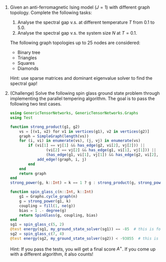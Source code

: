 1. Given an anti-ferromagnetic Ising model ($J = 1$) with different graph topology. Complete the following tasks:
   1. Analyse the spectral gap v.s. at different temperature $T$ from $0.1$ to $5.0$.
   2. Analyse the spectral gap v.s. the system size $N$ at $T = 0.1$.

   The following graph topologies up to $25$ nodes are considered:
   - Binary tree
   - Triangles
   - Squares
   - Diamonds

   Hint: use sparse matrices and dominant eigenvalue solver to find the spectral gap!

2. (Challenge) Solve the following spin glass ground state problem through implementing the parallel tempering algorithm.
   The goal is to pass the following two test cases.

    ```julia
    using GenericTensorNetworks, GenericTensorNetworks.Graphs
    using Test

    function strong_product(g1, g2)
        vs = [(v1, v2) for v1 in vertices(g1), v2 in vertices(g2)]
        graph = SimpleGraph(length(vs))
        for (i, vi) in enumerate(vs), (j, vj) in enumerate(vs)
            if (vi[1] == vj[1] && has_edge(g2, vi[2], vj[2])) ||
                    (vi[2] == vj[2] && has_edge(g1, vi[1], vj[1])) ||
                    (has_edge(g1, vi[1], vj[1]) && has_edge(g2, vi[2], vj[2]))
                add_edge!(graph, i, j)
            end
        end
        return graph
    end
    strong_power(g, k::Int) = k == 1 ? g : strong_product(g, strong_power(g, k - 1))

    function spin_glass_c(n::Int, k::Int)
        g1 = Graphs.cycle_graph(n)
        g = strong_power(g1, k)
        coupling = fill(1, ne(g))
        bias = 1 .- degree(g)
        return SpinGlass(g, coupling, bias)
    end
    sg1 = spin_glass_c(5, 2)
    @test energy(sg1, my_ground_state_solver(sg1)) == -85  # this is for testing purpose
    sg2 = spin_glass_c(7, 4)
    @test energy(sg2, my_ground_state_solver(sg2)) < -93855  # this is for the challenge
    ```
    Hint: If you pass the tests, you will get a final score $A^+$.
    If you come up with a different algorithm, it also counts!